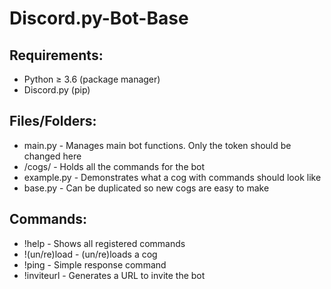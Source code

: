 # Discord.py-Bot-Base

## Requirements:
* Python ≥ 3.6 (package manager)
* Discord.py (pip)

## Files/Folders:
* main.py - Manages main bot functions. Only the token should be changed here
* /cogs/ - Holds all the commands for the bot
* example.py - Demonstrates what a cog with commands should look like
* base.py - Can be duplicated so new cogs are easy to make

## Commands:
* !help - Shows all registered commands
* !(un/re)load - (un/re)loads a cog
* !ping - Simple response command
* !inviteurl - Generates a URL to invite the bot
